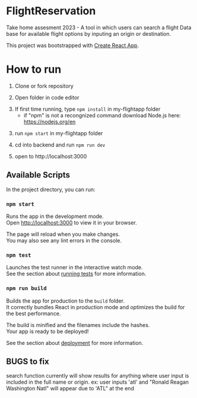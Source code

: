# FlightReservation

Take home assesment 2023 - A tool in which users can search a flight Data base for available flight options by inputing an origin or destination.

This project was bootstrapped with [Create React App](https://github.com/facebook/create-react-app).

# How to run

1. Clone or fork repository

2. Open folder in code editor

3) If first time running, type `npm install` in my-flightapp folder
   - if "npm" is not a recongnized command download Node.js here: https://nodejs.org/en

3. run `npm start` in my-flightapp folder

4. cd into backend and run `npm run dev`

5. open to http://localhost:3000

## Available Scripts

In the project directory, you can run:

### `npm start`

Runs the app in the development mode.\
Open [http://localhost:3000](http://localhost:3000) to view it in your browser.

The page will reload when you make changes.\
You may also see any lint errors in the console.

### `npm test`

Launches the test runner in the interactive watch mode.\
See the section about [running tests](https://facebook.github.io/create-react-app/docs/running-tests) for more information.

### `npm run build`

Builds the app for production to the `build` folder.\
It correctly bundles React in production mode and optimizes the build for the best performance.

The build is minified and the filenames include the hashes.\
Your app is ready to be deployed!

See the section about [deployment](https://facebook.github.io/create-react-app/docs/deployment) for more information.

## BUGS to fix

search function currently will show results for anything where user input is included in the full name or origin.
ex: user inputs 'atl' and "Ronald Reagan Washington Natl" will appear due to 'ATL" at the end
